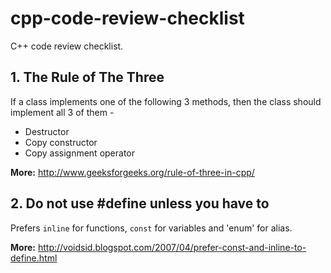 # cpp-code-review-checklist
C++ code review checklist. 

## 1. The Rule of The Three

If a class implements one of the following 3 methods, then the class should implement all 3 of them - 

* Destructor 
* Copy constructor
* Copy assignment operator

**More:** http://www.geeksforgeeks.org/rule-of-three-in-cpp/

## 2. Do not use #define unless you have to

Prefers `inline` for functions, `const` for variables and 'enum' for alias. 

**More:** http://voidsid.blogspot.com/2007/04/prefer-const-and-inline-to-define.html
